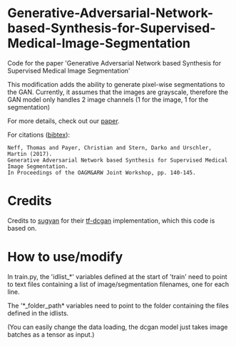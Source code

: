 # Generative-Adversarial-Network-based-Synthesis-for-Supervised-Medical-Image-Segmentation
Code for the paper 'Generative Adversarial Network based Synthesis for Supervised Medical Image Segmentation'

This modification adds the ability to generate pixel-wise segmentations to the GAN. Currently, it assumes that the images are grayscale, therefore the GAN model only handles 2 image channels (1 for the image, 1 for the segmentation)

For more details, check out our [paper](http://castor.tugraz.at/doku/OAGM-ARWWorkshop2017/oagm-arw-17_paper_30.pdf).

For citations ([bibtex](cite.bib)):
```
Neff, Thomas and Payer, Christian and Stern, Darko and Urschler, Martin (2017). 
Generative Adversarial Network based Synthesis for Supervised Medical Image Segmentation.
In Proceedings of the OAGM&ARW Joint Workshop, pp. 140-145.
```

# Credits
Credits to [sugyan](https://github.com/sugyan) for their [tf-dcgan](https://github.com/sugyan/tf-dcgan) implementation, which this code is based on.

# How to use/modify
In train.py, the 'idlist_\*' variables defined at the start of 'train' need to point to text files containing a list of image/segmentation filenames, one for each line.

The '\*_folder_path\*  variables need to point to the folder containing the files defined in the idlists.

(You can easily change the data loading, the dcgan model just takes image batches as a tensor as input.)



